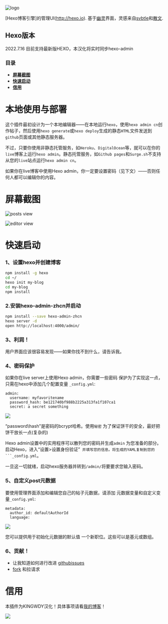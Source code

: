 ![logo](https://gitlab.com/KINGWDY/photobed/-/raw/main/pictures/2022/07/16_16_55_10_logo.png)

[Hexo博客引擎]的管理UI(http://hexo.io). 基于[幽灵](http://ghost.org)界面，灵感来自[svbtle](http://svbtle.com)和[散文](http://prose.io).

## Hexo版本

2022.7.16 目前支持最新版HEXO，本汉化将实时同步hexo-admin

### 目录
- [**屏幕截图**](#屏幕截图)
- [**快速启动**](#快速启动)
- [**信用**](#信用)

# 本地使用与部署
这个插件最初设计为一个本地编辑器——在本地运行```hexo```，使用```hexo admin cn```创作帖子，然后使用```hexo generate```或```hexo deploy```生成的静态```HTML```文件发送到```github```页面或其他静态服务器。

不过，只要你使用非静态托管服务，如```Heroku```、```DigitalOcean```等，就可以在你的```live```博客上运行```hexo admin```。静态托管服务，如```Github pages```和```Surge.sh```不支持从您的```live```站点运行```hexo admin cn```。

如果你在live博客中使用Hexo admin，你一定要设置密码（见下文）——否则任何人都可以编辑你的内容。

# 屏幕截图
![posts view](https://s2.loli.net/2022/07/16/aZXtbLTNiBUqSjh.png)

![editor view](https://gitlab.com/KINGWDY/photobed/-/raw/main/pictures/2022/07/16_16_11_7_20220716161105.png)

# 快速启动
### 1、设置hexo并创建博客
```sh
npm install -g hexo
cd ~/
hexo init my-blog
cd my-blog
npm install
```
### 2.安装hexo-admin-zhcn并启动
```sh
npm install --save hexo-admin-zhcn
hexo server -d
open http://localhost:4000/admin/
```
### 3、利润！
用户界面应该很容易发现——如果你找不到什么，请告诉我。

### 4、密码保护
如果你在live server上使用Hexo admin，你需要一些密码
保护为了实现这一点，只需在hexo中添加几个配置变量
`_config.yml`:

```
admin:
  username: myfavoritename
  password_hash: be121740bf988b2225a313fa1f107ca1
  secret: a secret something
```

![](https://gitlab.com/KINGWDY/photobed/-/raw/main/pictures/2022/07/16_16_14_11_20220716161411.png)

“password\hash”是密码的bcrypt哈希。使用```秘密```
为了保证饼干的安全，最好把饼干放长一点(复杂的)

Hexo admin设置中的实用程序可以散列您的密码并生成```admin```
为您准备的部分。启动Hexo，进入“设置>设置身份验证”`
并填写您的信息。将生成的YAML复制到您的```_config.yml`。

一旦这一切就绪，启动hexo服务器并转到```/admin/```将要要求您输入密码。

### 5、自定义post元数据
要使用管理界面添加和编辑您自己的帖子元数据，请添加
元数据变量和自定义变量`_config.yml`:
```
metadata:
  author_id: defaultAuthorId
  language:
```
![](https://gitlab.com/KINGWDY/photobed/-/raw/main/pictures/2022/07/16_16_16_23_20220716161623.png)

您可以提供用于初始化元数据的默认值
一个新职位。这些可以是基元或数组。

### 6、贡献！
- 让我知道如何进行改进
  [githubissues](https://github.com/jaredly/hexo-admin-zhcn/issues)
- [fork](https://github.com/tonywdy/hexo-admin-zhcn) 和拉请求

# 信用

本插件为KINGWDY汉化！具体事项请看[我的博客](https://tonywdy.github.io/)！

![](https://avatars.githubusercontent.com/u/106950730?s=96&v=4)

